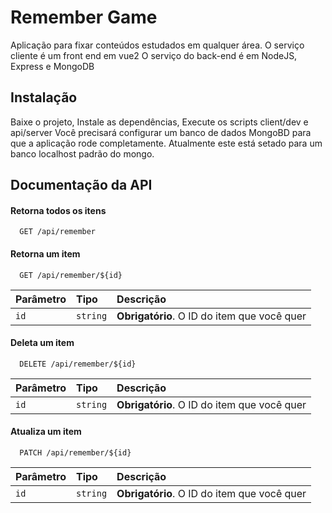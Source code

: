 
# Remember Game

Aplicação para fixar conteúdos estudados em qualquer área.
O serviço cliente é um front end em vue2
O serviço do back-end é em NodeJS, Express e MongoDB


## Instalação

Baixe o projeto,
Instale as dependências,
Execute os scripts client/dev e api/server
Você precisará configurar um banco de dados MongoBD para que a aplicação rode completamente.
Atualmente este está setado para um banco localhost padrão do mongo.

## Documentação da API

#### Retorna todos os itens

```http
  GET /api/remember
```

#### Retorna um item

```http
  GET /api/remember/${id}
```

| Parâmetro   | Tipo       | Descrição                                   |
| :---------- | :--------- | :------------------------------------------ |
| `id`      | `string` | **Obrigatório**. O ID do item que você quer |

#### Deleta um item

```http
  DELETE /api/remember/${id}
```

| Parâmetro   | Tipo       | Descrição                                   |
| :---------- | :--------- | :------------------------------------------ |
| `id`      | `string` | **Obrigatório**. O ID do item que você quer |


#### Atualiza um item

```http
  PATCH /api/remember/${id}
```

| Parâmetro   | Tipo       | Descrição                                   |
| :---------- | :--------- | :------------------------------------------ |
| `id`      | `string` | **Obrigatório**. O ID do item que você quer |
